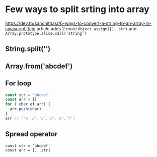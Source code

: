 # Few ways to split srting into array
https://dev.to/sanchithasr/6-ways-to-convert-a-string-to-an-array-in-javascript-1cjg
article adds 2 more  `Object.assign([], str)` and `Array.prototype.slice.call(‘string’)`

## String.split('')

## Array.from('abcdef')

## For loop
```js
const str = 'abcdef'
const arr = []
for ( char of arr) {
  arr.push(char)
}
arr // ['a',b','c','d','e','f']
```

## Spread operator 
```
const str = 'abcdef'
const arr = [...str]
```
